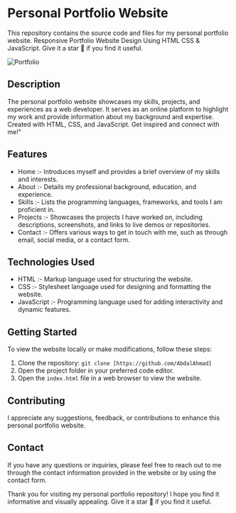 
# Personal Portfolio Website

This repository contains the source code and files for my personal portfolio website. Responsive Portfolio Website Design Using HTML CSS & JavaScript. Give it a star 🌟 if you find it useful.

![Portfolio](images/screenshot.png)

## Description

The personal portfolio website showcases my skills, projects, and experiences as a web developer. It serves as an online platform to highlight my work and provide information about my background and expertise.
Created with HTML, CSS, and JavaScript. Get inspired and connect with me!"

## Features

- Home :- Introduces myself and provides a brief overview of my skills and interests.
- About :- Details my professional background, education, and experience.
- Skills :- Lists the programming languages, frameworks, and tools I am proficient in.
- Projects :- Showcases the projects I have worked on, including descriptions, screenshots, and links to live demos or repositories.
- Contact :- Offers various ways to get in touch with me, such as through email, social media, or a contact form.

## Technologies Used

- HTML :- Markup language used for structuring the website.
- CSS :- Stylesheet language used for designing and formatting the website.
- JavaScript :- Programming language used for adding interactivity and dynamic features.

## Getting Started

To view the website locally or make modifications, follow these steps:

1. Clone the repository: `git clone [https://github.com/AbdalAhmad]`
2. Open the project folder in your preferred code editor.
3. Open the `index.html` file in a web browser to view the website.

## Contributing

I appreciate any suggestions, feedback, or contributions to enhance this personal portfolio website.


## Contact

If you have any questions or inquiries, please feel free to reach out to me through the contact information provided in the website or by using the contact form.

Thank you for visiting my personal portfolio repository! I hope you find it informative and visually appealing. Give it a star 🌟 if you find it useful.


